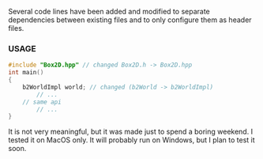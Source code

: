 Several code lines have been added and modified to separate dependencies between existing files and to only configure them as header files.

### USAGE

```cpp
#include "Box2D.hpp" // changed Box2D.h -> Box2D.hpp
int main()
{
	b2WorldImpl world; // changed (b2World -> b2WorldImpl)
    	// ...
	// same api
    	// ...
}
```

It is not very meaningful, but it was made just to spend a boring weekend. I tested it on MacOS only. It will probably run on Windows, but I plan to test it soon.
